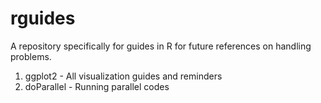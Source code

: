 # rguides
A repository specifically for guides in R for future references on handling problems.

1.  ggplot2 - All visualization guides and reminders
2.  doParallel - Running parallel codes
